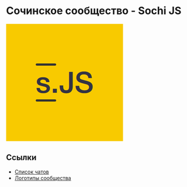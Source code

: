 # Сочинское сообщество - Sochi JS

<img src="https://github.com/sochijs/docs/blob/master/media/logo/sochijs.png?raw=true" alt="Sochi JS logo" width="320" height="320" />

## Ссылки

- [Список чатов](./chats)
- [Логотипы сообщества](./media/logo)
